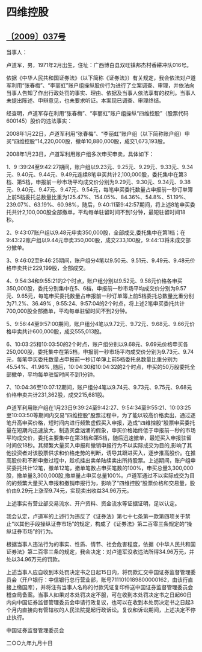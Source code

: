 # 四维控股

## [〔2009〕037号](http://www.csrc.gov.cn/pub/zjhpublic/G00306212/200911/t20091111_167940.htm)







当事人：

卢道军，男，1971年2月出生，住址：广西博白县双旺镇邦杰村香耕冲队016号。



依据《中华人民共和国证券法》（以下简称《证券法》）有关规定，我会依法对卢道军利用“张春梅”、“李丽虹”账户组操纵股价行为进行了立案调查、审理，并依法向当事人告知了作出行政处罚的事实、理由、依据及当事人依法享有的权利。当事人未提出陈述、申辩意见，也未要求听证。本案现已调查、审理终结。



经查明，卢道军存在利用“张春梅”、“李丽虹”账户组操纵“四维控股”（股票代码600145）股价的违法事实：



2008年1月22日，卢道军利用“张春梅”、“李丽虹”账户组（以下简称账户组）申买“四维控股”14,220,000股，撤单10,880,000股，成交1,673,193股。



2008年1月23日，卢道军利用账户组多次申买申卖，具体如下：

1、9 :39:24至9:42:27期间，账户组以9.23元、9.25元、9.29元、9.33元、9.34元、9.40元、9.44元、9.49元连续8笔申买共计2,100,000股，委托集中在第3档、第5档，申报前一秒市场平均成交价分别为9.29元、9.30元、9.34元、9.38元、9.40元、9.47元、9.47元、9.54元，每笔申买委托数量占申报前一秒订单簿上前5档委托总数量比重为125.47%、154.05%、84.36%、54.8%、51.19%、239.07%、63.19%、60.98%，随后，9:40:11至9:42:57期间，将上述8笔申买委托共计2,100,000股全部撤单，平均每单驻留时间不到1分钟，最短驻留时间18秒。

2、9:43:07账户组以9.48元申卖350,000股，全部成交,委托集中在第1档；在9:43:22账户组以9.44元申卖350,000股，成交233,100股，9:44:13将未成交部分撤单。

3、9:46:02至9:46:25期间，账户组分4笔以9.50元、9.51元、9.49元、9.48元价格申卖共计229,199股，全部成交。

4、9:54:34和9:55:21的2个时点，账户组分别以9.52元、9.58元价格各申买350,000股，委托分别集中在5、6档，申报前一秒市场平均成交价分别为9.57元、9.65元，每笔申买委托数量占申报前一秒订单簿上前5档委托总数量比重分别为71.2%、36.49% , 9:55:24、9:57:04的2个时点，将上述2笔申买委托共计700,000股全部撤单，平均每单驻留时间不到2分钟。

5、9:56:44至9:57:00期间，账户组分4笔以9.72元、9.72元、9.68元、9.66元价格申卖共计600,000股，成交555,013股。

6、10:03:25和10:03:50的2个时点，账户组分别以9.68元、9.69元价格申买各250,000股，委托集中在第5档，申报前一秒市场平均成交价分别为9.73元、9.74元，每笔申买委托数量占申报前一秒订单簿上前5档委托总数量比重分别为45.54%、41.96% ,随后，10:04:30和10:04:32的2个时点，申买的50万股委托全部撤单，平均每单驻留时间不到1分钟。

7、10:04:36至10:07:12期间，账户组分4笔以9.74元、9.73元、9.75元、9.68元价格申卖共计231,362股，成交215,681股。



卢道军利用账户组在1月23日9:39:24至9:42:27、9:54:34至9:55:21、10:03:25至10:03:50等期间内交易“四维控股”股票过程中，为了能以较高价格卖出，通过逐笔升高申买价格，短时间内进行频繁虚假买入申报，造成“四维控股”股票申买委托量在短期内迅速放大，制造买盘汹涌的假象，申买价格始终低于申报前一秒的市场平均成交价，委托主要集中在第3档和第5档，随后迅速撤单，最短买入申报驻留时间仅18秒。其频繁大量买入申报和撤销申报行为不以实际成交为目的,影响了其他投资者对该股票供求和价格走势的判断，诱导其跟进买入，逐步推高股价。在推高股价和不断申撤过程中，趁机挂出卖单陆续卖出所持股票。上述期间，账户组申买委托共计12笔，撤单12笔，撤单笔数占申买笔数的100%，申买总量3,300,000股，撤单量3,300,000股,撤单量占申买总量100%。卢道军通过不以实际成交为目的的频繁大量买入申报和撤销申报行为，影响了“四维控股”股票价格和交易量，股价由9.29元上涨至9.74元，实现卖出收益34.96万元。



上述事实有营业部交易流水、开户资料、资金流水等证据证明，足以认定。



我会认定，卢道军的上述行为违反了《证券法》第七十七条第一款第四项关于禁止“以其他手段操纵证券市场”的规定，构成了《证券法》第二百零三条规定的“操纵证券市场”的行为。

根据当事人违法行为的事实、性质、情节、社会危害程度，依据《中华人民共和国证券法》第二百零三条的规定，我会决定：对卢道军没收违法所得34.96万元，并处以34.96万元的罚款。

上述当事人应自收到本处罚决定书之日起15日内，将罚款汇交中国证券监督管理委员会（开户银行：中信银行总行营业部，账号7111010189800000162，由该行直接上缴国库），并将注有当事人名称的付款凭证复印件送中国证券监督管理委员会稽查局备案。当事人如果对本处罚决定不服，可在收到本处罚决定书之日起60日内向中国证券监督管理委员会申请行政复议，也可以在收到本处罚决定书之日起3个月内直接向有管辖权的人民法院提起行政诉讼。复议和诉讼期间，上述决定不停止执行。







中国证券监督管理委员会

二○○九年九月十日

















 







